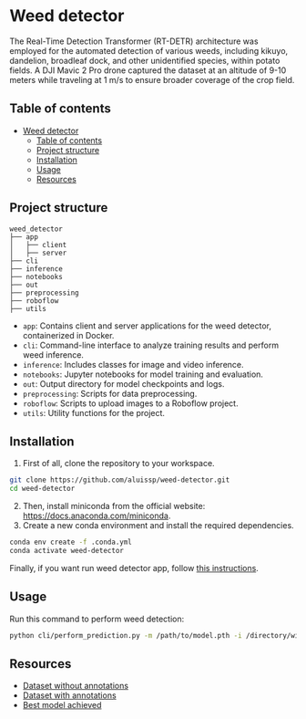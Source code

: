 # Weed detector

The Real-Time Detection Transformer (RT-DETR) architecture was employed for the automated detection of various weeds, including kikuyo, dandelion, broadleaf dock, and other unidentified species, within potato fields. A DJI Mavic 2 Pro drone captured the dataset at an altitude of 9-10 meters while traveling at 1 m/s to ensure broader coverage of the crop field.

## Table of contents

- [Weed detector](#weed-detector)
  - [Table of contents](#table-of-contents)
  - [Project structure](#project-structure)
  - [Installation](#installation)
  - [Usage](#usage)
  - [Resources](#resources)

## Project structure

```
weed_detector
├── app
│   ├── client
│   ├── server
├── cli
├── inference
├── notebooks
├── out
├── preprocessing
├── roboflow
├── utils
```

- `app`: Contains client and server applications for the weed detector, containerized in Docker.
- `cli`: Command-line interface to analyze training results and perform weed inference.
- `inference`: Includes classes for image and video inference.
- `notebooks`: Jupyter notebooks for model training and evaluation.
- `out`: Output directory for model checkpoints and logs.
- `preprocessing`: Scripts for data preprocessing.
- `roboflow`: Scripts to upload images to a Roboflow project.
- `utils`: Utility functions for the project.

## Installation

1. First of all, clone the repository to your workspace.

```bash
git clone https://github.com/aluissp/weed-detector.git
cd weed-detector
```

2. Then, install miniconda from the official website: https://docs.anaconda.com/miniconda.
3. Create a new conda environment and install the required dependencies.

```bash
conda env create -f .conda.yml
conda activate weed-detector
```

Finally, if you want run weed detector app, follow [this instructions](app/README.md).

## Usage

Run this command to perform weed detection:

```bash
python cli/perform_prediction.py -m /path/to/model.pth -i /directory/with/images --show-tag
```

## Resources
* [Dataset without annotations](https://www.kaggle.com/datasets/luisperugachi/papas-malezas-dataset)
* [Dataset with annotations](https://www.kaggle.com/datasets/f50d53884d81757caff683a23399bc80a2f7da95937ad15efe00826aab46f4f5)
* [Best model achieved](https://www.kaggle.com/models/luisperugachi/best-rt-detr-model-to-detect-weeds)
